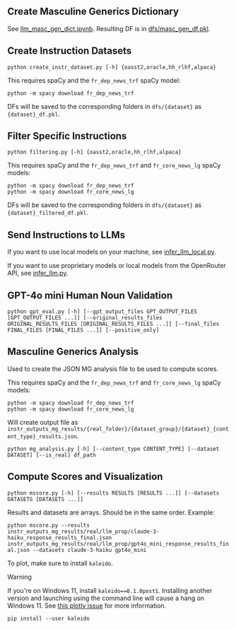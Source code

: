 ## Create Masculine Generics Dictionary

See [llm_masc_gen_dict.ipynb](llm_masc_gen_dict.ipynb). Resulting DF is in [dfs/masc_gen_df.pkl](dfs/masc_gen_df.pkl).

## Create Instruction Datasets

`python create_instr_dataset.py [-h] {oasst2,oracle,hh_rlhf,alpaca}`

This requires spaCy and the `fr_dep_news_trf` spaCy model:

```
python -m spacy download fr_dep_news_trf
```

DFs will be saved to the corresponding folders in `dfs/{dataset}` as `{dataset}_df.pkl`.

## Filter Specific Instructions

`python filtering.py [-h] {oasst2,oracle,hh_rlhf,alpaca}`

This requires spaCy and the `fr_dep_news_trf` and `fr_core_news_lg` spaCy models:

```
python -m spacy download fr_dep_news_trf
python -m spacy download fr_core_news_lg
```

DFs will be saved to the corresponding folders in `dfs/{dataset}` as `{dataset}_filtered_df.pkl`.

## Send Instructions to LLMs

If you want to use local models on your machine, see [infer_llm_local.py](infer_llm_local.py).

If you want to use proprietary models or local models from the OpenRouter API, see [infer_llm.py](infer_llm.py).

## GPT-4o mini Human Noun Validation

`python gpt_eval.py [-h] [--gpt_output_files GPT_OUTPUT_FILES [GPT_OUTPUT_FILES ...]]
                   [--original_results_files ORIGINAL_RESULTS_FILES [ORIGINAL_RESULTS_FILES ...]]
                   [--final_files FINAL_FILES [FINAL_FILES ...]] [--positive_only]`

## Masculine Generics Analysis

Used to create the JSON MG analysis file to be used to compute scores.

This requires spaCy and the `fr_dep_news_trf` and `fr_core_news_lg` spaCy models:

```
python -m spacy download fr_dep_news_trf
python -m spacy download fr_core_news_lg
```

Will create output file as `instr_outputs_mg_results/{real_folder}/{dataset_group}/{dataset}_{content_type}_results.json`.

`python mg_analysis.py [-h] [--content_type CONTENT_TYPE] [--dataset DATASET] [--is_real] df_path`

## Compute Scores and Visualization

`python mscore.py [-h] [--results RESULTS [RESULTS ...]] [--datasets DATASETS [DATASETS ...]]`

Results and datasets are arrays. Should be in the same order. Example:

`python mscore.py --results instr_outputs_mg_results/real/llm_prop/claude-3-haiku_response_results_final.json instr_outputs_mg_results/real/llm_prop/gpt4o_mini_response_results_final.json --datasets claude-3-haiku gpt4o_mini`

To plot, make sure to install `kaleido`.

> [!WARNING]
> If you're on Windows 11, install `kaleido==0.1.0post1`. Installing another version and launching using the command line will cause a hang on Windows 11. See [this plotly issue](https://github.com/plotly/Kaleido/issues/126) for more information.

`pip install --user kaleido`